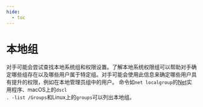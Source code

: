 ```yaml
---
hide:
  - toc
---
```


# 本地组

对手可能会尝试查找本地系统组和权限设置。了解本地系统权限组可以帮助对手确定哪些组存在以及哪些用户属于特定组。对手可能会使用此信息来确定哪些用户具有提升的权限，例如在本地管理员组中的用户。  命令如<code>net localgroup</code>的[Net](https://attack.mitre.org/software/S0039)实用程序、macOS上的<code>dscl . -list /Groups</code>和Linux上的<code>groups</code>可以列出本地组。
